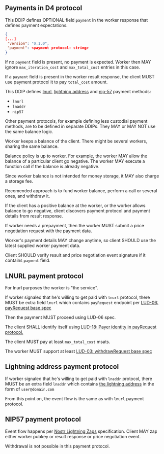 Payments in D4 protocol
--------------------

This DDIP defines OPTIONAL field `payment` in the worker response that
defines payment expectations.

```json
{
[...]
 "version": "0.1.0",
 "payment": <payment protocol: string>
}
```

If no `payment` field is present, no payment is expected.  Worker then
MAY ignore `max_iteration_cost` and `max_total_cost` entries in this
case.

If a `payment` field is present in the worker result response, the
client MUST use payment protocol it to pay `total_cost` amount.

This DDIP defines [lnurl](https://github.com/lnurl/luds), [lightning
address](https://github.com/andrerfneves/lightning-address/) and
[nip-57](https://github.com/nostr-protocol/nips/blob/master/57.md)
payment methods:

- `lnurl`
- `lnaddr`
- `nip57`

Other payment protocols, for example defining less custodial payment
methods, are to be defined in separate DDIPs.  They MAY or MAY NOT
use the same balance logic.

Worker keeps a balance of the client.  There might be several workers,
sharing the same balance.

Balance policy is up to worker.  For example, the worker MAY allow the
balance of a particular client go negative.  The worker MAY execute a
function call if the balance is already negative.

Since worker balance is not intended for money storage, it MAY also
charge a storage fee.

Recomended approach is to fund worker balance, perform a call or
several ones, and withdraw it.

If the client has a positive balance at the worker, or the worker
allows balance to go negative, client discovers payment protocol and
payment details from result response.

If worker needs a prepayment, then the worker MUST submit a price
negotiation request with the payment data.

Worker's payment details MAY change anytime, so client SHOULD use the
latest supplied worker payment data.

Client SHOULD verify result and price negotiation event signature if
it contains `payment` field.

## LNURL payment protocol

For lnurl purposes the worker is "the service".

If worker signaled that he's willing to get paid with `lnurl`
protocol, there MUST be extra field `lnurl` which contains
`payRequest` endpoint per [LUD-06: payRequest base
spec](https://github.com/lnurl/luds/blob/luds/06.md)

Then the payment MUST proceed using LUD-06 spec.

The client SHALL identify itself using [LUD-18: Payer identity in
payRequest protocol.](https://github.com/lnurl/luds/blob/luds/18.md)

The client MUST pay at least `max_total_cost` msats.

The worker MUST support at least [LUD-03: withdrawRequest base
spec](https://github.com/lnurl/luds/blob/luds/03.md)

## Lightning address payment protocol

If worker signaled that he's willing to get paid with `lnaddr`
protocol, there MUST be an extra field `lnaddr` which contains [the
lightning
address](https://github.com/andrerfneves/lightning-address/blob/master/README.md)
in the form of `user@domain.com`

From this point on, the event flow is the same as with `lnurl` payment
protocol.

## NIP57 payment protocol

Event flow happens per [Nostr Lightning
Zaps](https://github.com/nostr-protocol/nips/blob/master/57.md)
specification.  Client MAY zap either worker pubkey or result response
or price negotiation event.

Withdrawal is not possible in this payment protocol.
